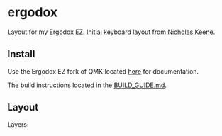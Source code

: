 # ergodox

Layout for my Ergodox EZ. Initial keyboard layout from [Nicholas Keene][keene].

## Install

Use the Ergodox EZ fork of QMK located [here][qmk] for documentation.

The build instructions located in the [BUILD_GUIDE.md][build].

## Layout

Layers:

[qmk]: https://github.com/jackhumbert/qmk_firmware
[build]: https://github.com/jackhumbert/qmk_firmware/blob/master/BUILD_GUIDE.md
[keene]: http://nicholas.rinard.us/2016/03/ergodox-ez-layout.html
